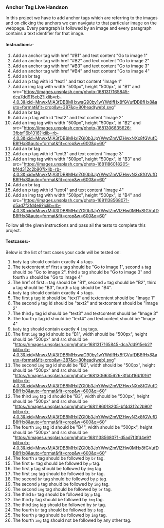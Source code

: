 ### Anchor Tag Live Handson

In this project we have to add anchor tags which are referring to the images and on clicking the anchors we can navigate to that particular image on the webpage. Every paragraph is followed by an image and every paragraph contains a text identifier for that image.

#### Instructions:-

1. Add an anchor tag with href "#B1" and text content "Go to image 1"
2. Add an anchor tag with href "#B2" and text content "Go to image 2"
3. Add an anchor tag with href "#B3" and text content "Go to image 3"
4. Add an anchor tag with href "#B4" and text content "Go to image 4"
5. Add an br tag
6. Add an p tag with id "text1" and text content "Image 1"
7. Add an img tag with width "500px", height "500px", id "B1" and src="https://images.unsplash.com/photo-1681317165845-dca7dd915eb2?ixlib=rb-4.0.3&ixid=MnwxMjA3fDB8MHxwaG90by1wYWdlfHx8fGVufDB8fHx8&auto=format&fit=crop&w=387&q=80head(web).svg"
8. Add an br tag
9. Add an p tag with id "text2" and text content "Image 2"
10. Add an img tag with width "500px", height "500px", id "B2" and src="https://images.unsplash.com/photo-1681306635626-3fbbf16b1016?ixlib=rb-4.0.3&ixid=MnwxMjA3fDB8MHxlZGl0b3JpYWwtZmVlZHwxNXx8fGVufDB8fHx8&auto=format&fit=crop&w=600&q=60"
11. Add an br tag
12. Add an p tag with id "text3" and text content "Image 3"
13. Add an img tag with width "500px", height "500px", id "B3" and src="https://images.unsplash.com/photo-1681186018205-bf4d312c2b90?ixlib=rb-4.0.3&ixid=MnwxMjA3fDB8MHxlZGl0b3JpYWwtZmVlZHwyN3x8fGVufDB8fHx8&auto=format&fit=crop&w=600&q=60"
14. Add an br tag
15. Add an p tag with id "text4" and text content "Image 4"
16. Add an img tag with width "500px", height "500px", id "B4" and src="https://images.unsplash.com/photo-1681138568071-d5ad7f3fd4e9?ixlib=rb-4.0.3&ixid=MnwxMjA3fDB8MHxlZGl0b3JpYWwtZmVlZHw0MHx8fGVufDB8fHx8&auto=format&fit=crop&w=600&q=60"

Follow all the given instructions and pass all the tests to complete this project.

#### Testcases:-
Below is the list of test cases your code will be tested on:

1. `body` tag should contain exactly 4 `a` tags.
2. The textcontent of first `a` tag should be "Go to image 1", second `a` tag should be "Go to image 2", third `a` tag should be "Go to image 3" and fourth `a` should be "Go to image 4"
3. The href of first `a` tag should be "B1", second `a` tag should be "B2", third `a` tag should be "B3", fourth `a` tag should be "B4".
4. `body` tag should contain exactly 4 `p` tags.
5. The first `p` tag id should be "text1" and textcontent should be "Image 1"
6. The second `p` tag id should be "text2" and textcontent should be "Image 2"
7. The third `p` tag id should be "text3" and textcontent should be "Image 3"
8. The fourth `p` tag id should be "text4" and textcontent should be "Image 4"
9. `body` tag should contain exactly 4 `img` tags.
10. The first `img` tag id should be "B1", width should be "500px", height should be "500px" and src should be "https://images.unsplash.com/photo-1681317165845-dca7dd915eb2?ixlib=rb-4.0.3&ixid=MnwxMjA3fDB8MHxwaG90by1wYWdlfHx8fGVufDB8fHx8&auto=format&fit=crop&w=387&q=80head(web).svg"
11. The second `img` tag id should be "B2", width should be "500px", height should be "500px" and src should be "https://images.unsplash.com/photo-1681306635626-3fbbf16b1016?ixlib=rb-4.0.3&ixid=MnwxMjA3fDB8MHxlZGl0b3JpYWwtZmVlZHwxNXx8fGVufDB8fHx8&auto=format&fit=crop&w=600&q=60"
12. The third `img` tag id should be "B3", width should be "500px", height should be "500px" and src should be "https://images.unsplash.com/photo-1681186018205-bf4d312c2b90?ixlib=rb-4.0.3&ixid=MnwxMjA3fDB8MHxlZGl0b3JpYWwtZmVlZHwyN3x8fGVufDB8fHx8&auto=format&fit=crop&w=600&q=60"
13. The fourth `img` tag id should be "B4", width should be "500px", height should be "500px" and src should be "https://images.unsplash.com/photo-1681138568071-d5ad7f3fd4e9?ixlib=rb-4.0.3&ixid=MnwxMjA3fDB8MHxlZGl0b3JpYWwtZmVlZHw0MHx8fGVufDB8fHx8&auto=format&fit=crop&w=600&q=60"
14. The fourth `a` tag should be followed by `br` tag.
15. The first `br` tag should be followed by `p` tag.
16. The first `p` tag should be followed by `img` tag.
17. The first `img` tag should be followed by `br` tag.
18. The second `br` tag should be followed by `p` tag.
19. The second `p` tag should be followed by `img` tag.
20. The second `img` tag should be followed by `br` tag.
21. The third `br` tag should be followed by `p` tag.
22. The third `p` tag should be followed by `img` tag.
23. The third `img` tag should be followed by `br` tag.
24. The fourth `br` tag should be followed by `p` tag.
25. The fourth `p` tag should be followed by `img` tag.
26. The fourth `img` tag should not be followed by any other tag.